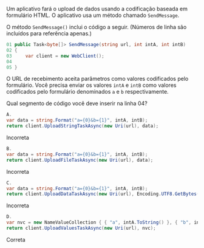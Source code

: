 ﻿Um aplicativo fará o upload de dados usando a codificação baseada em formulário HTML. O aplicativo usa um
método chamado `SendMessage`.

O método `SendMessage()` inclui o código a seguir. (Números de linha são incluídos para
referência apenas.)

```csharp
01 public Task<byte[]> SendMessage(string url, int intA, int intB)
02 {
03     var client = new WebClient();
04
05 }
```

O URL de recebimento aceita parâmetros como valores codificados pelo formulário.
Você precisa enviar os valores `intA` e `intB` como valores codificados pelo formulário denominados `a` e `b`
respectivamente.

Qual segmento de código você deve inserir na linha 04?

```csharp
A. 
var data = string.Format("a={0}&b={1}", intA, intB);
return client.UploadStringTaskAsync(new Uri(url), data);
```
Incorreta

```csharp
B. 
var data = string.Format("a={0}&b={1}", intA, intB);
return client.UploadFileTaskAsync(new Uri(url), data);
```
Incorreta

```csharp
C. 
var data = string.Format("a={0}&b={1}", intA, intB);
return client.UploadDataTaskAsync(new Uri(url), Encoding.UTF8.GetBytes(data));
```
Incorreta

```csharp
D. 
var nvc = new NameValueCollection { { "a", intA.ToString() }, { "b", intB.ToString() } };
return client.UploadValuesTaskAsync(new Uri(url), nvc);
```
Correta

